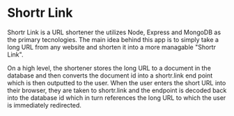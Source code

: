 # Shortr Link

Shortr Link is a URL shortener the utilizes Node, Express and MongoDB as the primary tecnologies. The main idea behind this app is to simply take a long URL from any website and shorten it into a more managable "Shortr Link". 

On a high level, the shortener stores the long URL to a document in the database and then converts the document id into a shortr.link end point which is then outputted to the user. When the user enters the short URL into their browser, they are taken to shortr.link and the endpoint is decoded back into the database id which in turn references the long URL to which the user is immediately redirected.